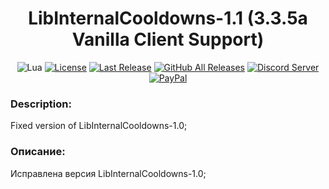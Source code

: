 <!-- markdownlint-disable MD004 MD033 -->
<div align="center">

# LibInternalCooldowns-1.1 (3.3.5a Vanilla Client Support)

![Lua](https://img.shields.io/badge/Lua-2C2D72?style=flat-squaree&logo=lua&logoColor=white)
[![License](https://img.shields.io/github/license/darhanger/LibInternalCooldowns-1-1?style=flat-square)](https://github.com/darhanger/LibInternalCooldowns-1-1/blob/master/LICENSE) 
[![Last Release](https://img.shields.io/github/v/release/darhanger/LibInternalCooldowns-1-1?style=flat-square)](https://github.com/darhanger/LibInternalCooldowns-1-1/releases/tag/1.1)
[![GitHub All Releases](https://img.shields.io/github/downloads/darhanger/LibInternalCooldowns-1-1/total?style=flat-square)](https://github.com/darhanger/LibInternalCooldowns-1-1/releases)
[![Discord Server](https://img.shields.io/badge/Discord-7289DA?style=flat-squaree&logo=discord&logoColor=white)](https://discord.gg/xBFKJc6QRr)
[![PayPal](https://img.shields.io/badge/PayPal-00457C?style=flat-square&logo=paypal&logoColor=white)](https://www.paypal.com/donate/?hosted_button_id=WMPGGC32C7U7U)

</div>

### Description:
Fixed version of LibInternalCooldowns-1.0;

### Описание:
Исправлена версия LibInternalCooldowns-1.0;
